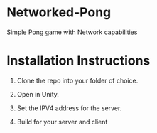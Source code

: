 # Networked-Pong
 Simple Pong game with Network capabilities


# Installation Instructions
1. Clone the repo into your folder of choice.

2. Open in Unity.

3. Set the IPV4 address for the server.

4. Build for your server and client 
